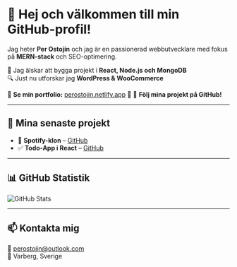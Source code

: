 # 👋 Hej och välkommen till min GitHub-profil!
Jag heter **Per Ostojin** och jag är en passionerad webbutvecklare med fokus på **MERN-stack** och SEO-optimering.  

🚀 Jag älskar att bygga projekt i **React, Node.js och MongoDB**  
🔍 Just nu utforskar jag **WordPress & WooCommerce**  

📌 **Se min portfolio:** [perostojin.netlify.app](https://perostojin.netlify.app/) 🔗
📌 **Följ mina projekt på GitHub!**  

---

## 💼 Mina senaste projekt
- 🎵 **Spotify-klon** – [GitHub](https://github.com/Per-Ostojin/Spotify-clone)  
- ✅ **Todo-App i React** – [GitHub](https://github.com/Per-Ostojin/todo-app)  

---

## 📊 GitHub Statistik  
![GitHub Stats](https://github-readme-stats.vercel.app/api?username=Per-Ostojin&show_icons=true&theme=tokyonight)  

---

## 📫 **Kontakta mig**  
📧 [perostojin@outlook.com](mailto:perostojin@outlook.com)  
📍 Varberg, Sverige  
